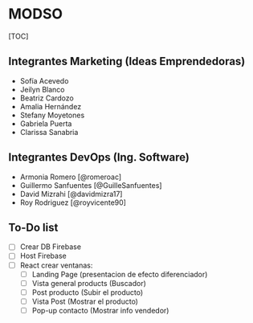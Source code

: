 # MODSO

[TOC]

## Integrantes Marketing (Ideas Emprendedoras)

- Sofía Acevedo
- Jeilyn Blanco
- Beatriz Cardozo
- Amalia Hernández
- Stefany Moyetones
- Gabriela Puerta
- Clarissa Sanabria

## Integrantes DevOps (Ing. Software)

- Armonia Romero [@romeroac]
- Guillermo Sanfuentes [@GuilleSanfuentes]
- David Mizrahi [@davidmizra17]
- Roy Rodriguez [@royvicente90]

## To-Do list

- [ ] Crear DB Firebase
- [ ] Host Firebase
- [ ] React crear ventanas:
  - [ ] Landing Page (presentacion de efecto diferenciador)
  - [ ] Vista general products (Buscador)
  - [ ] Post producto (Subir el producto)
  - [ ] Vista Post (Mostrar el producto)
  - [ ] Pop-up contacto (Mostrar info vendedor)
